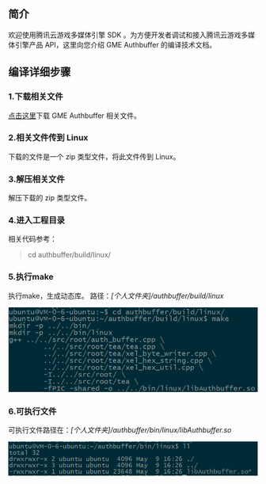 ## 简介
欢迎使用腾讯云游戏多媒体引擎 SDK 。为方便开发者调试和接入腾讯云游戏多媒体引擎产品 API，这里向您介绍 GME Authbuffer 的编译技术文档。

## 编译详细步骤

### 1.下载相关文件

[点击这里](https://github.com/vcaisxcai/GME_Authbuffer)下载 GME Authbuffer 相关文件。

### 2.相关文件传到 Linux

下载的文件是一个 zip 类型文件，将此文件传到 Linux。

### 3.解压相关文件

解压下载的 zip 类型文件。


### 4.进入工程目录

相关代码参考：
> cd authbuffer/build/linux/


### 5.执行make
执行make，生成动态库。
路径：*[个人文件夹]/authbuffer/build/linux*

![](https://github.com/TencentMediaLab/GME/raw/master/GME%20Developer%20Manual/Image/a1.png?raw=true)

### 6.可执行文件

可执行文件路径在：*[个人文件夹]/authbuffer/bin/linux/libAuthbuffer.so*

![](https://github.com/TencentMediaLab/GME/raw/master/GME%20Developer%20Manual/Image/a2.png?raw=true)
